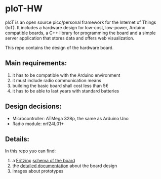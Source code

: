 pIoT-HW
=======

pIoT is an open source pico/personal framework for the Internet of Things (IoT).
It includes a hardware design for low-cost, low-power, Arduino compatible boards, a C++ library for programming the board and a simple server application that stores data and offers web visualization.


This repo contains the design of the hardware board.


Main requirements:
------------------

1.  it has to be compatible with the Arduino environment
2.  it must include radio communication means
2.  building the basic board shall cost less than 5€
3.  it has to be able to last years with standard batteries

Design decisions:
-----------------

*  Microcontroller: ATMega 328p, the same as Arduino Uno
*  Radio module: nrf24L01+

Details:
--------

In this repo yuo can find:

1.  a [Fritzing](http://fritzing.org/home/) [schema of the board](https://github.com/dariosalvi78/pIoT-HW/blob/master/pIoT.fzz)
2.  the [detailed documentation](https://github.com/dariosalvi78/pIoT-HW/wiki) about the board design
3.  images about prototypes

